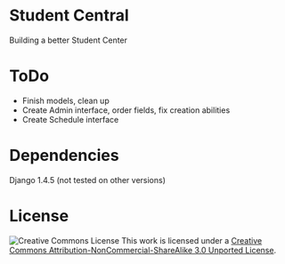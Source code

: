 Student Central
===============

Building a better Student Center

ToDo
====

- Finish models, clean up
- Create Admin interface, order fields, fix creation abilities
- Create Schedule interface

Dependencies
=====

Django 1.4.5 (not tested on other versions)

License
=======

![Creative Commons License]
This work is licensed under a [Creative Commons
Attribution-NonCommercial-ShareAlike 3.0 Unported License](http://creativecommons.org/licenses/by-nc-sa/3.0/deed.en_US).

  [Creative Commons License]: http://i.creativecommons.org/l/by-nc-sa/3.0/88x31.png
